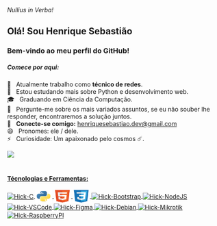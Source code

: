 <em>Nullius in Verba!</em>

## Olá! Sou Henrique Sebastião
<h3>Bem-vindo ao meu perfil do GitHub!</h3>

##### Comece por aqui:

🔭 &#160; Atualmente trabalho como <strong>técnico de redes</strong>. <br>
🌱 &#160; Estou estudando mais sobre Python e desenvolvimento web. <br>
🎓 &#160; Graduando em Ciência da Computação. <br>
💬 &#160; Pergunte-me sobre os mais variados assuntos, se eu não souber lhe responder, encontraremos a solução juntos. <br>
📨 &#160; <strong>Conecte-se comigo:</strong> henriquesebastiao.dev@gmail.com <br>
😄 &#160; Pronomes: ele / dele. <br>
⚡ &#160; Curiosidade: Um apaixonado pelo cosmos ☄️. <br>

<div>
  <a href="https://github.com/henriquesebastiao">
  
  
  <!-- <img height="150em" src="https://github-readme-stats.vercel.app/api?username=henriquesebastiao&show_icons=true&theme=github_dark&include_all_commits=true&count_private=true"> -->
  
  
  <img height="150em" src="https://github-readme-stats.vercel.app/api/top-langs/?username=henriquesebastiao&layout=compact&langs_count=7&theme=dark"/>
</div>
<div style="display: inline_block"><br>
<a href="https://github.com/henriquesebastiao">
  <h4>Técnologias e Ferramentas:</h4>
  <img align="center" alt="Hick-C" height="30" width="40" src = "https://cdn.jsdelivr.net/gh/devicons/devicon/icons/c/c-original.svg">
  <img align="center" alt="Hick-Python" height="30" width="40" src="https://raw.githubusercontent.com/devicons/devicon/master/icons/python/python-original.svg">
  <img align="center" alt="Hick-HTML" height="30" width="40" src="https://raw.githubusercontent.com/devicons/devicon/master/icons/html5/html5-original.svg">
  <img align="center" alt="Hick-CSS" height="30" width="40" src="https://raw.githubusercontent.com/devicons/devicon/master/icons/css3/css3-original.svg">
  <img align="center" alt="Hick-Bootstrap" height="30" width="40" src="https://cdn.jsdelivr.net/gh/devicons/devicon/icons/bootstrap/bootstrap-original.svg">
  <img align="center" alt="Hick-NodeJS" height="30" width="40" src = "https://cdn.jsdelivr.net/gh/devicons/devicon/icons/nodejs/nodejs-original.svg">
  <img align="center" alt="Hick-VSCode" height="30" width="40" src = "https://cdn.jsdelivr.net/gh/devicons/devicon/icons/vscode/vscode-original.svg">
  <img align="center" alt="Hick-Figma" height="30" width="40" src = "https://cdn.jsdelivr.net/gh/devicons/devicon/icons/figma/figma-original.svg">
  <img align="center" alt="Hick-Debian" height="30" width="40" src = "https://cdn.jsdelivr.net/gh/devicons/devicon/icons/debian/debian-original.svg">
  <img align="center" alt="Hick-Mikrotik" height="30" width="40" src = "https://mikrotik.com/img/mtv2/safari-pinned-tab.svg">
  <img align="center" alt="Hick-RaspberryPI" height="30" width="40" src = "https://cdn.jsdelivr.net/gh/devicons/devicon/icons/raspberrypi/raspberrypi-original.svg">
</div>
<!--
  <div>
    <a href = "mailto:henriquesebastiao.web@gmail.com"><img src="https://img.shields.io/badge/Gmail-D14836?style=for-the-badge&logo=gmail&logoColor=white" target="_blank"></a>
    <a href="https://www.linkedin.com/in/henrique-sebasti%C3%A3o-b7a39821a/" target="_blank"><img src="https://img.shields.io/badge/-LinkedIn-%230077B5?style=for-the-badge&logo=linkedin&logoColor=white" target="_blank"></a>
  </div>
-->
